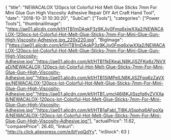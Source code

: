 {
	"title": "NEWACALOX 120pcs lot Colorful Hot Melt Glue Sticks 7mm For Mini Glue Gun High Viscosity Adhesive Repair DIY Art Craft Hand Tool",
	"date": "2018-10-31 10:30:20",
	"SubCat": ["Tools"],
	"categories": ["Power Tools"],
	"thumbnailImage": "https://ae01.alicdn.com/kf/HTB1mDAgkP3z9KJjy0Fmq6xiwXXa2/NEWACALOX-120pcs-lot-Colorful-Hot-Melt-Glue-Sticks-7mm-For-Mini-Glue-Gun-High-Viscosity-Adhesive.jpg_220x220.jpg",
	"BigImage": ["https://ae01.alicdn.com/kf/HTB1mDAgkP3z9KJjy0Fmq6xiwXXa2/NEWACALOX-120pcs-lot-Colorful-Hot-Melt-Glue-Sticks-7mm-For-Mini-Glue-Gun-High-Viscosity-Adhesive.jpg","https://ae01.alicdn.com/kf/HTB11kEKeaLN8KJjSZFKq6z7NVXaD/NEWACALOX-120pcs-lot-Colorful-Hot-Melt-Glue-Sticks-7mm-For-Mini-Glue-Gun-High-Viscosity-Adhesive.jpg","https://ae01.alicdn.com/kf/HTB1SjMPelLN8KJjSZFpq6zZaVXax/NEWACALOX-120pcs-lot-Colorful-Hot-Melt-Glue-Sticks-7mm-For-Mini-Glue-Gun-High-Viscosity-Adhesive.jpg","https://ae01.alicdn.com/kf/HTB1_vmcl46I8KJjSszfq6yZVXXa8/NEWACALOX-120pcs-lot-Colorful-Hot-Melt-Glue-Sticks-7mm-For-Mini-Glue-Gun-High-Viscosity-Adhesive.jpg","https://ae01.alicdn.com/kf/HTB1aFabl_TI8KJjSsphq6AFppXa4/NEWACALOX-120pcs-lot-Colorful-Hot-Melt-Glue-Sticks-7mm-For-Mini-Glue-Gun-High-Viscosity-Adhesive.jpg"],
	"actualPrice": 11.62,
	"comparePrice": 26.40,
	"linkurl": "http://s.click.aliexpress.com/e/bYyqQdYy",
	"inStock": 63
}
